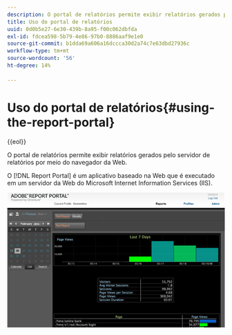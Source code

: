 ```yaml
---
description: O portal de relatórios permite exibir relatórios gerados pelo servidor de relatórios por meio do navegador da Web.
title: Uso do portal de relatórios
uuid: 0d0b5e27-6e30-439b-8a95-f00c062dbfda
exl-id: fdcea598-5b79-4e86-97b0-8886aaf9e1e0
source-git-commit: b1dda69a606a16dccca30d2a74c7e63dbd27936c
workflow-type: tm+mt
source-wordcount: '56'
ht-degree: 14%

---
```


# Uso do portal de relatórios{#using-the-report-portal}

{{eol}}

O portal de relatórios permite exibir relatórios gerados pelo servidor de relatórios por meio do navegador da Web.

O [!DNL Report Portal] é um aplicativo baseado na Web que é executado em um servidor da Web do Microsoft Internet Information Services (IIS).

![](assets/report_portal_home.png)

